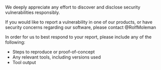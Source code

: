 We deeply appreciate any effort to discover and disclose security vulnerabilities responsibly.

If you would like to report a vulnerability in one of our products, or have security concerns regarding our software, please contact @RolfMoleman

In order for us to best respond to your report, please include any of the following:

* Steps to reproduce or proof-of-concept
* Any relevant tools, including versions used
* Tool output
